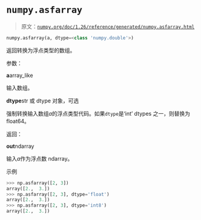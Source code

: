 # `numpy.asfarray`

> 原文：[`numpy.org/doc/1.26/reference/generated/numpy.asfarray.html`](https://numpy.org/doc/1.26/reference/generated/numpy.asfarray.html)

```py
numpy.asfarray(a, dtype=<class 'numpy.double'>)
```

返回转换为浮点类型的数组。

参数：

**a**array_like

输入数组。

**dtype**str 或 dtype 对象，可选

强制转换输入数组*a*的浮点类型代码。如果`dtype`是‘int’ dtypes 之一，则替换为 float64。

返回：

**out**ndarray

输入*a*作为浮点数 ndarray。

示例

```py
>>> np.asfarray([2, 3])
array([2.,  3.])
>>> np.asfarray([2, 3], dtype='float')
array([2.,  3.])
>>> np.asfarray([2, 3], dtype='int8')
array([2.,  3.]) 
```
